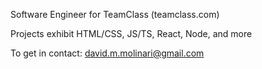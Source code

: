 Software Engineer for TeamClass (teamclass.com)

Projects exhibit HTML/CSS, JS/TS, React, Node, and more

To get in contact: david.m.molinari@gmail.com 
